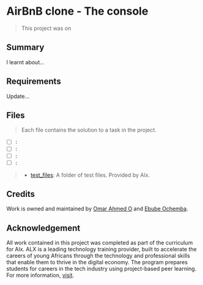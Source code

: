 # AirBnB clone - The console

> This project was on 

## Summary

I learnt about...

## Requirements
Update...

## Files

> Each file contains the solution to a task in the project.

- [ ] []():
- [ ] []():
- [ ] []():
- [ ] []():

> - [test_files](): A folder of test files. Provided by Alx.

## Credits

Work is owned and maintained by [Omar Ahmed O](https://github.com/omar-ao) and [Ebube Ochemba](https://github.com/Ebube-Ochemba).

## Acknowledgement

All work contained in this project was completed as part of the curriculum for Alx. ALX is a leading technology training provider, built to accelerate the careers of young Africans through the technology and professional skills that enable them to thrive in the digital economy. The program prepares students for careers in the tech industry using project-based peer learning. For more information, [visit](https://www.alxafrica.com/).
